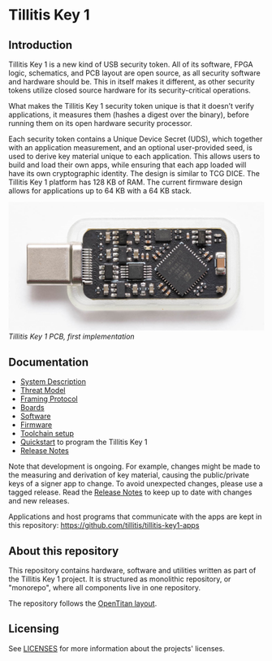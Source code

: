 # Tillitis Key 1

## Introduction

Tillitis Key 1 is a new kind of USB security token. All of its
software, FPGA logic, schematics, and PCB layout are open source, as
all security software and hardware should be. This in itself makes it
different, as other security tokens utilize closed source hardware for
its security-critical operations.

What makes the Tillitis Key 1 security token unique is that it doesn’t
verify applications, it measures them (hashes a digest over the
binary), before running them on its open hardware security processor.

Each security token contains a Unique Device Secret (UDS), which
together with an application measurement, and an optional
user-provided seed, is used to derive key material unique to each
application. This allows users to build and load their own apps, while
ensuring that each app loaded will have its own cryptographic
identity. The design is similar to TCG DICE. The Tillitis Key 1
platform has 128 KB of RAM. The current firmware design allows for
applications up to 64 KB with a 64 KB stack.

![Tillitis Key 1 PCB, first implementation](doc/images/mta1-usb-v1.jpg)
*Tillitis Key 1 PCB, first implementation*

## Documentation

* [System Description](doc/system_description/system_description.md)
* [Threat Model](doc/threat_model/threat_model.md)
* [Framing Protocol](doc/framing_protocol/framing_protocol.md)
* [Boards](hw/boards/README.md)
* [Software](doc/system_description/software.md)
* [Firmware](hw/application_fpga/fw/mta1_mkdf/README.md)
* [Toolchain setup](doc/toolchain_setup.md)
* [Quickstart](doc/quickstart.md) to program the Tillitis Key 1
* [Release Notes](doc/release_notes.md)

Note that development is ongoing. For example, changes might be made
to the measuring and derivation of key material, causing the
public/private keys of a signer app to change. To avoid unexpected
changes, please use a tagged release. Read the [Release
Notes](doc/release_notes.md) to keep up to date with changes and new
releases.

Applications and host programs that communicate with the apps are kept
in this repository: https://github.com/tillitis/tillitis-key1-apps

## About this repository

This repository contains hardware, software and utilities written as
part of the Tillitis Key 1 project. It is structured as monolithic
repository, or "monorepo", where all components live in one
repository.

The repository follows the [OpenTitan
layout](https://docs.opentitan.org/doc/ug/directory_structure/).

## Licensing

See [LICENSES](./LICENSES/README.md) for more information about
the projects' licenses.
